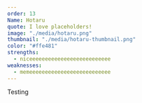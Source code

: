 ```yaml
---
order: 13
Name: Hotaru
quote: I love placeholders!
image: "./media/hotaru.png"
thumbnail: "./media/hotaru-thumbnail.png"
color: "#ffe481"
strengths:
  - niceeeeeeeeeeeeeeeeeeeeeeeeee
weaknesses:
  - memeeeeeeeeeeeeeeeeeeeeeeeeee
---
```


Testing
